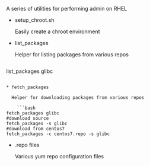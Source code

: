 A series of utilities for performing admin on RHEL

* setup_chroot.sh 

  Easily create a chroot environment

* list_packages 

  Helper for listing packages from various repos
	```bash
list_packages glibc
```

* fetch_packages

  Helper for downloading packages from various repos
  
	```bash
fetch_packages glibc
#download source
fetch_packages -s glibc 
#download from centos7
fetch_packages -c centos7.repo -s glibc 
```

* .repo files

  Various yum repo configuration files


